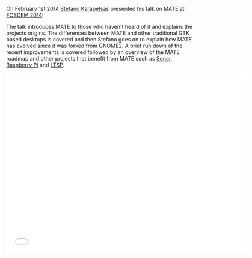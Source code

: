 <!--
.. link: https://www.youtube.com/watch?v=iwQ7iqNwRKs
.. description:
.. tags: News,FOSDEM
.. date: 2014-02-07 14:16:13
.. title: Stefano presents MATE at FOSDEM 2014
.. slug: 2014-02-07-stefano-presents-mate-at-fosdem
.. author: Martin Wimpress
-->

On February 1st 2014 [Stefano Karapetsas](https://github.com/stefano-k)
presented his talk on MATE at [FOSDEM 2014](https://fosdem.org)!

The talk introduces MATE to those who haven't heard of it and explains the
projects origins. The differences between MATE and other traditional GTK based
desktops is covered and then Stefano goes on to explain how MATE has evolved
since it was forked from GNOME2. A brief run down of the recent improvements 
is covered followed by an overview of the MATE roadmap and other
projects that benefit from MATE such as [Sonar](https://sonar-project.org),
[Raspberry Pi](https://www.raspberrypi.org/) and [LTSP](http://www.ltsp.org/).

<iframe width="640" height="480" src="//www.youtube.com/embed/iwQ7iqNwRKs" frameborder="0" allowfullscreen></iframe>
